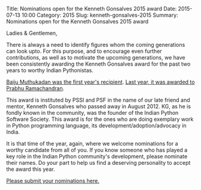 Title: Nominations open for the Kenneth Gonsalves 2015 award
Date: 2015-07-13 10:00
Category: 2015
Slug: kenneth-gonsalves-2015
Summary: Nominations open for the Kenneth Gonsalves 2015 award

Ladies & Gentlemen,

There is always a need to identify figures whom the coming generations can look upto. For this purpose, and to encourage even further contributions, as well as to motivate the upcoming generations, we have been consistently awarding the Kenneth Gonsalves award for the past two years to worthy Indian Pythonistas.

[Baiju Muthukadan was the first year's recipient](https://in.pycon.org/2013/blog/baijum-first-kenneth-gonsalves-award-recipient/). [Last year, it was awarded to Prabhu Ramachandran](https://in.pycon.org/2014/blog/prabhu-ramachandran-is-winner-of-kenneth-gonsalves-award-2014/).

This award is instituted by PSSI and PSF in the name of our late friend and mentor, Kenneth Gonsalves who passed away in August 2012. KG, as he is fondly known in the community, was the founder of the Indian Python Software Society. This award is for the ones who are doing exemplary work in Python programming language, its development/adoption/advocacy in India.

It is that time of the year, again,  where we welcome nominations for a worthy candidate from all of you. If you know someone who has played a key role in the Indian Python community's development, please nominate their names. Do your part to help us find a deserving personality to accept the award this year.

[Please submit your nominations here.](https://pssi.org.in/nomination/KG2015/)
